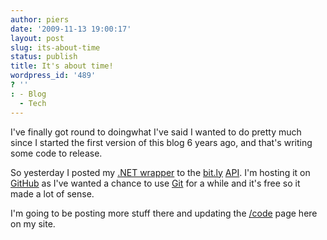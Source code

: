 ```yaml
---
author: piers
date: '2009-11-13 19:00:17'
layout: post
slug: its-about-time
status: publish
title: It's about time!
wordpress_id: '489'
? ''
: - Blog
  - Tech
---
```


I've finally got round to doingwhat I've said I wanted to do pretty much since
I started the first version of this blog 6 years ago, and that's writing some
code to release.

So yesterday I posted my [.NET wrapper](/code/sharp-ly) to the
[bit.ly](http://bit.ly) [API](http://bit.ly/pages/tools/developer-tools/). I'm
hosting it on [GitHub](http://github.com) as I've wanted a chance to use
[Git](http://git-scm.com/) for a while and it's free so it made a lot of
sense.

I'm going to be posting more stuff there and updating the [/code](/code) page
here on my site.

